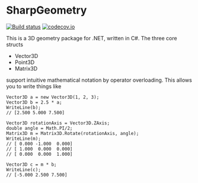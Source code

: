 
# SharpGeometry 
[![Build status](https://ci.appveyor.com/api/projects/status/5f3pmxvs73hd22x1?svg=true)](https://ci.appveyor.com/project/nzain/sharpgeometry)
[![codecov.io](https://codecov.io/github/nzain/SharpGeometry/coverage.svg?branch=master)](https://codecov.io/github/nzain/SharpGeometry?branch=master)

This is a 3D geometry package for .NET, written in C#. The three core structs

* Vector3D
* Point3D
* Matrix3D

support intuitive mathematical notation by operator overloading. This allows you to write things like

    Vector3D a = new Vector3D(1, 2, 3);
    Vector3D b = 2.5 * a;
    WriteLine(b);
    // [2.500 5.000 7.500]
    
    Vector3D rotationAxis = Vector3D.ZAxis;
    double angle = Math.PI/2;
    Matrix3D m = Matrix3D.Rotate(rotationAxis, angle);
    WriteLine(m);
    // [ 0.000 -1.000  0.000]
    // [ 1.000  0.000  0.000]
    // [ 0.000  0.000  1.000]
    
    Vector3D c = m * b;
    WriteLine(c);
    // [-5.000 2.500 7.500]
